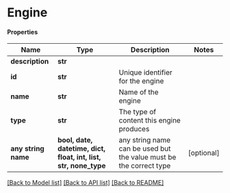 # Engine

#### Properties
Name | Type | Description | Notes
------------ | ------------- | ------------- | -------------
**description** | **str** |  | 
**id** | **str** | Unique identifier for the engine | 
**name** | **str** | Name of the engine | 
**type** | **str** | The type of content this engine produces | 
**any string name** | **bool, date, datetime, dict, float, int, list, str, none_type** | any string name can be used but the value must be the correct type | [optional]

[[Back to Model list]](../README.md#documentation-for-models) [[Back to API list]](../README.md#documentation-for-api-endpoints) [[Back to README]](../README.md)

